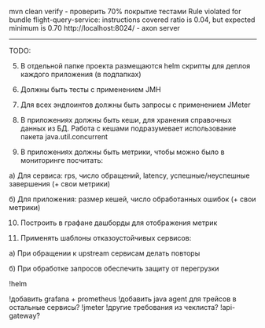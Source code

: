 mvn clean verify - проверить 70% покрытие тестами
Rule violated for bundle flight-query-service: instructions covered ratio is 0.04, but expected minimum is 0.70
http://localhost:8024/ - axon server

----------------------------------------------------

TODO:

5. В отдельной папке проекта размещаются helm скрипты для деплоя каждого приложения (в подпапках)

6. Должны быть тесты с применением JMH 


7. Для всех эндпоинтов должны быть запросы с применением JMeter


8. В приложениях должны быть кеши, для хранения справочных данных из БД. Работа с кешами подразумевает использование пакета java.util.concurrent

9. В приложениях должны быть метрики, чтобы можно было в мониторинге посчитать:

а) Для сервиса: rps, число обращений, latency, успешные/неуспешные завершения (+ свои метрики)

б) Для приложения: размер кешей, число обработанных ошибок (+ свои метрики)


10. Построить в графане дашборды для отображения метрик


11. Применять шаблоны отказоустойчивых сервисов:

а) При обращении к upstream сервисам делать повторы

б) При обработке запросов обеспечить защиту от перегрузки



!helm

!добавить grafana + prometheus
!добавить java agent для трейсов в остальные сервисы?
!jmeter
!другие требования из чеклиста?
!api-gateway?


